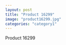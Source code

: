 ```yaml
---
layout: post
title: "Product 16299"
image: "product16299.jpg"
categories: "category1"
---
```

Product 16299
